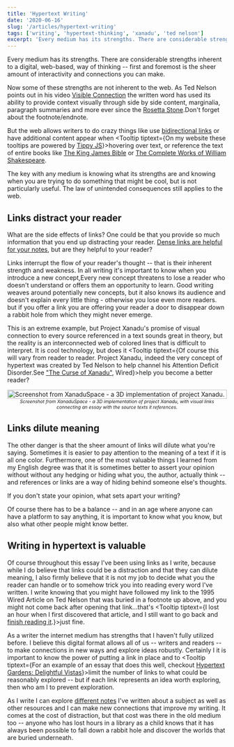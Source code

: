 ```yaml
---
title: 'Hypertext Writing'
date: '2020-06-16'
slug: '/articles/hypertext-writing'
tags: ['writing', 'hypertext-thinking', 'xanadu', 'ted nelson']
excerpt: 'Every medium has its strengths. There are considerable strengths inherent to a digital, web-based, way of thinking -- first and foremost is the sheer amount of interactivity and connections you can make.'
---
```


Every medium has its strengths. There are considerable strengths inherent to a digital, web-based, way of thinking -- first and foremost is the sheer amount of interactivity and connections you can make.

Now some of these strengths are not inherent to the web. As <Tooltip tiptext="An early pioneer of the internet and the inventor of the term 'hyperlink'">Ted Nelson</Tooltip> points out in his video [Visible Connection](/notes/visible-connection) the written word has used its ability to provide context visually through side by side content, marginalia, paragraph summaries and more ever since the [Rosetta Stone](https://en.wikipedia.org/wiki/Rosetta_Stone).<Footnote count={1}>Don't forget about the footnote/endnote.</Footnote>

But the web allows writers to do crazy things like use [bidirectional links](https://maggieappleton.com/bidirectionals) or have additional content appear when <Tooltip tiptext={<span>On my website these tooltips are powered by <a href="/notes/tippy">Tippy JS</a></span>}>hovering over text</Tooltip>, or reference the text of entire books like [The King James Bible](http://www.gutenberg.org/cache/epub/10/pg10.txt) or [The Complete Works of William Shakespeare](https://ocw.mit.edu/ans7870/6/6.006/s08/lecturenotes/files/t8.shakespeare.txt). 

The key with any medium is knowing what its strengths are and knowing when you are trying to do something that might be cool, but is not particularly useful. The law of unintended consequences still applies to the web.

## Links distract your reader

What are the side effects of links? One could be that you provide so much information that you end up distracting your reader. [Dense links are helpful for your notes](https://notes.andymatuschak.org/z2HUE4ABbQjUNjrNemvkTCsLa1LPDRuwh1tXC), but are they helpful to your reader?

Links interrupt the flow of your reader's thought -- that is their inherent strength and weakness. In all writing it's important to know when you introduce a new concept,<Footnote count={2}>Every new concept threatens to lose a reader who doesn't understand or offers them an opportunity to learn. Good writing weaves around potentially new concepts, but it also knows its audience and doesn't explain every little thing - otherwise you lose even more readers.</Footnote> but if you offer a link you are offering your reader a door to disappear down a rabbit hole from which they might never emerge. 

This is an extreme example, but <Tooltip tiptext="Project Xanadu: The culmination of Ted Nelson's vision for what the World Wide Web should have been - featuring bidirectional links, transclusion, and more.">Project Xanadu</Tooltip>'s promise of visual connection to every source referenced in a text sounds great in theory, but the reality is an interconnected web of colored lines that is difficult to interpret. It is cool technology, but does it <Tooltip tiptext={<span>Of course this will vary from reader to reader. Project Xanadu, indeed the very concept of hypertext was created by Ted Nelson to help channel his Attention Deficit Disorder.<Footnote count={3}>See <a href="https://www.wired.com/1995/06/xanadu/">"The Curse of Xanadu"</a>, Wired</Footnote></span>}>help you become a better reader?</Tooltip> 

<figure style="display: flex; flex-direction: column; margin:0;">
<img style="width: 100%" src="/9a-XUSP.png" alt="Screenshot from XanaduSpace - a 3D implementation of project Xanadu."/>
<figcaption style="font-size: 75%; text-align: center; font-style: italic; max-width: 500px; margin: auto;">Screenshot from XanaduSpace - a 3D implementation of project Xanadu, with visual links connecting an essay with the source texts it references.</figcaption>
</figure>

## Links dilute meaning

The other danger is that the sheer amount of links will dilute what you're saying. Sometimes it is easier to pay attention to the meaning of a text if it is all one color. Furthermore, one of the most valuable things I learned from my English degree was that it is sometimes better to assert your opinion without without any hedging or hiding what you, the author, actually think -- and references or links are a way of hiding behind someone else's thoughts.

<Callout>If you don't state your opinion, what sets apart your writing?</Callout>

Of course there has to be a balance -- and in an age where anyone can have a platform to say anything, it is important to know what you know, but also what other people might know better. 

## Writing in hypertext is valuable

Of course throughout this essay I've been using links as I write, because while I do believe that links could be a distraction and that they can dilute meaning, I also firmly believe that it is not my job to decide what you the reader can handle or to somehow trick you into reading every word I've written. I write knowing that you might have followed my link to the 1995 Wired Article on Ted Nelson that was buried in a footnote up above, and you might not come back after opening that link...that's <Tooltip tiptext={<span>I lost an hour when I first discovered that article, and I still want to go back and <a href="https://www.wired.com/1995/06/xanadu/">finish reading it</a>.</span>}>just fine.</Tooltip>

As a writer the internet medium has strengths that I haven't fully utilized before. I believe this digital format allows all of us -- writers and readers -- to make connections in new ways and explore ideas robustly. Certainly I it is important to know the power of putting a link in place and to <Tooltip tiptext={<span>For an example of an essay that does this well, checkout <a href="http://www.eastgate.com/garden/">Hypertext Gardens: Delightful Vistas</a></span>}>limit the number of links</Tooltip> to what could be reasonably explored -- but if each link represents an idea worth exploring, then <Tooltip tiptext="If I believe that truth exists, which I do, than exploration is not something to be scared of, it's something to encourage. The truth can always bear exploration.">who am I to prevent exploration</Tooltip>.

As I write I can explore [different notes](/notes/xanadu) I've written about a subject as well as other resources and I can make new connections that improve my writing. It comes at the cost of distraction, but that cost was there in the old medium too -- anyone who has lost hours in a library as a child knows that it has always been possible to fall down a rabbit hole and discover the worlds that are buried underneath.
